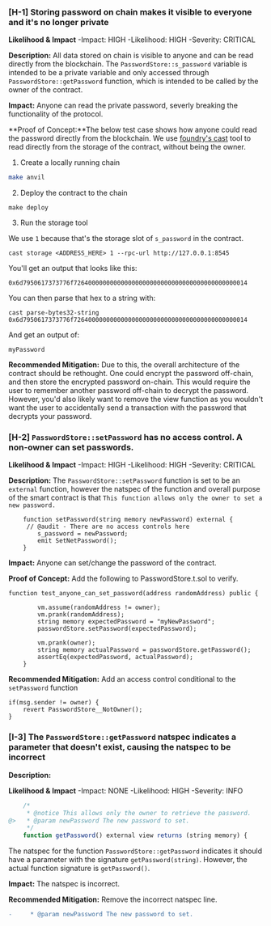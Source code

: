 ### [H-1] Storing password on chain makes it visible to everyone and it's no longer private

**Likelihood & Impact**
-Impact: HIGH
-Likelihood: HIGH
-Severity: CRITICAL

**Description:** All data stored on chain is visible to anyone and can be read directly from the blockchain. The `PasswordStore::s_password` variable is intended to be a private variable and only accessed through `PasswordStore::getPassword` function, which is intended to be called by the owner of the contract.

**Impact:** Anyone can read the private password, severly breaking the functionality of the protocol.

**Proof of Concept:**The below test case shows how anyone could read the password directly from the blockchain. We use [foundry's cast](https://github.com/foundry-rs/foundry) tool to read directly from the storage of the contract, without being the owner. 

1. Create a locally running chain
```bash
make anvil
```

2. Deploy the contract to the chain

```
make deploy 
```

3. Run the storage tool

We use `1` because that's the storage slot of `s_password` in the contract.

```
cast storage <ADDRESS_HERE> 1 --rpc-url http://127.0.0.1:8545
```

You'll get an output that looks like this:

`0x6d7950617373776f726400000000000000000000000000000000000000000014`

You can then parse that hex to a string with:

```
cast parse-bytes32-string 0x6d7950617373776f726400000000000000000000000000000000000000000014
```

And get an output of:

```
myPassword
```


**Recommended Mitigation:** Due to this, the overall architecture of the contract should be rethought. One could encrypt the password off-chain, and then store the encrypted password on-chain. This would require the user to remember another password off-chain to decrypt the password. However, you'd also likely want to remove the view function as you wouldn't want the user to accidentally send a transaction with the password that decrypts your password. 

### [H-2] `PasswordStore::setPassword` has no access control. A non-owner can set passwords.

**Likelihood & Impact**
-Impact: HIGH
-Likelihood: HIGH
-Severity: CRITICAL

**Description:** The `PasswordStore::setPassword` function is set to be an `external` function, however the natspec of the function and overall purpose of the smart contract is that `This function allows only the owner to set a new password.`

```
    function setPassword(string memory newPassword) external {
     // @audit - There are no access controls here
        s_password = newPassword;
        emit SetNetPassword();
    }
```

**Impact:** Anyone can set/change the password of the contract.

**Proof of Concept:** Add the following to PasswordStore.t.sol to verify.

```
function test_anyone_can_set_password(address randomAddress) public {

        vm.assume(randomAddress != owner);
        vm.prank(randomAddress);
        string memory expectedPassword = "myNewPassword";
        passwordStore.setPassword(expectedPassword);

        vm.prank(owner);
        string memory actualPassword = passwordStore.getPassword();
        assertEq(expectedPassword, actualPassword);
    }    
```

**Recommended Mitigation:** Add an access control conditional to the `setPassword` function

```
if(msg.sender != owner) {
    revert PasswordStore__NotOwner();
}
```

### [I-3] The `PasswordStore::getPassword` natspec indicates a parameter that doesn't exist, causing the natspec to be incorrect

**Description:** 

**Likelihood & Impact**
-Impact: NONE
-Likelihood: HIGH
-Severity: INFO

```javascript
    /*
     * @notice This allows only the owner to retrieve the password.
@>   * @param newPassword The new password to set.
     */
    function getPassword() external view returns (string memory) {
```

The natspec for the function `PasswordStore::getPassword` indicates it should have a parameter with the signature `getPassword(string)`. However, the actual function signature is `getPassword()`.

**Impact:** The natspec is incorrect.

**Recommended Mitigation:** Remove the incorrect natspec line.

```diff
-     * @param newPassword The new password to set.
```